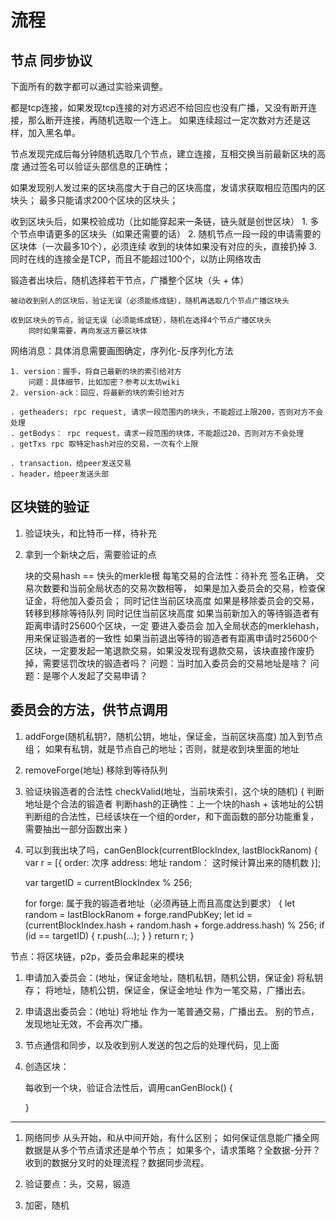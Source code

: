 
# 流程

## 节点 同步协议

下面所有的数字都可以通过实验来调整。

都是tcp连接，如果发现tcp连接的对方迟迟不给回应也没有广播，又没有断开连接，那么断开连接，再随机选取一个连上。
    如果连续超过一定次数对方还是这样，加入黑名单。

节点发现完成后每分钟随机选取几个节点，建立连接，互相交换当前最新区块的高度
    通过签名可以验证头部信息的正确性；

如果发现别人发过来的区块高度大于自己的区块高度，发请求获取相应范围内的区块头；
    最多只能请求200个区块的区块头；

收到区块头后，如果校验成功（比如能穿起来一条链，链头就是创世区块）
    1. 多个节点申请更多的区块头（如果还需要的话）
    2. 随机节点一段一段的申请需要的区块体（一次最多10个），必须连续
        收到的块体如果没有对应的头，直接扔掉
    3. 同时在线的连接全是TCP，而且不能超过100个，以防止网络攻击

锻造者出块后，随机选择若干节点，广播整个区块（头 + 体）

    被动收到别人的区块后，验证无误（必须能练成链），随机再选取几个节点广播区块头

    收到区块头的节点，验证无误（必须能练成链），随机在选择4个节点广播区块头
        同时如果需要，再向发送方要区块体

网络消息：具体消息需要画图确定，序列化-反序列化方法

    1. version：握手，将自己最新的块的索引给对方
        问题：具体细节，比如加密？参考以太坊wiki
    2. version-ack：回应，将最新的块的索引给对方
    
    . getheaders: rpc request, 请求一段范围内的块头，不能超过上限200，否则对方不会处理
    . getBodys： rpc request，请求一段范围的块体，不能超过20，否则对方不会处理
    . getTxs rpc 取特定hash对应的交易，一次有个上限

    . transaction，给peer发送交易
    . header，给peer发送头部
    
## 区块链的验证

1. 验证块头，和比特币一样，待补充

2. 拿到一个新块之后，需要验证的点

    块的交易hash == 快头的merkle根
    每笔交易的合法性：待补充
        签名正确，
        交易次数要和当前全局状态的交易次数相等，
        如果是加入委员会的交易，检查保证金，将他加入委员会；
            同时记住当前区块高度
        如果是移除委员会的交易，转移到移除等待队列
            同时记住当前区块高度
    如果当前新加入的等待锻造者有距离申请时25600个区块，一定 要进入委员会
        加入全局状态的merklehash，用来保证锻造者的一致性
    如果当前退出等待的锻造者有距离申请时25600个区块，一定要发起一笔退款交易，如果没发现有退款交易，该块直接作废扔掉，需要惩罚改块的锻造者吗？
        问题：当时加入委员会的交易地址是啥？
        问题：是哪个人发起了交易申请？

## 委员会的方法，供节点调用

1. addForge(随机私钥?，随机公钥，地址，保证金，当前区块高度)
    加入到节点组；
    如果有私钥，就是节点自己的地址；否则，就是收到块里面的地址

2. removeForge(地址)
    移除到等待队列

3. 验证块锻造者的合法性 checkValid(地址，当前块索引，这个块的随机) {
    判断地址是个合法的锻造者
    判断hash的正确性：上一个块的hash + 该地址的公钥
    判断组的合法性，已经该块在一个组的order，和下面函数的部分功能重复，需要抽出一部分函数出来
}

3. 可以到我出块了吗，canGenBlock(currentBlockIndex, lastBlockRanom) {
    var r = [{
        order: 次序
        address:  地址
        random： 这时候计算出来的随机数
    }];

    var targetID = currentBlockIndex % 256;
    
    for forge: 属于我的锻造者地址（必须再链上而且高度达到要求） {
        let random = lastBlockRanom + forge.randPubKey;
        let id = (currentBlockIndex.hash + random.hash + forge.address.hash) % 256;
        if (id == targetID) {
            r.push(...);
        }
    }
    return r;
}

节点：将区块链，p2p，委员会串起来的模块

1. 申请加入委员会：(地址，保证金地址，随机私钥，随机公钥，保证金)
    将私钥存；
    将地址，随机公钥，保证金，保证金地址 作为一笔交易，广播出去。
    
2. 申请退出委员会：(地址)
    将地址 作为一笔普通交易，广播出去。
    别的节点，发现地址无效，不会再次广播。

3. 节点通信和同步，以及收到别人发送的包之后的处理代码，见上面

4. 创造区块：

    每收到一个块，验证合法性后，调用canGenBlock() {
        
    }

---------------------

1. 网络同步
    从头开始，和从中间开始，有什么区别；
    如何保证信息能广播全网
    数据是从多个节点请求还是单个节点；
        如果多个，请求策略？全数据-分开？
    收到的数据分叉时的处理流程？数据同步流程。
    
2. 验证要点：头，交易，锻造

3. 加密，随机
